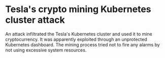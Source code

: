 # Tesla's crypto mining Kubernetes cluster attack
An attack infiltrated the Tesla's Kubernetes cluster and used it to mine cryptocurrency. It was apparently exploited through an unprotected Kubernetes dashboard. The mining process tried not to fire any alarms by not using excessive system resources.
